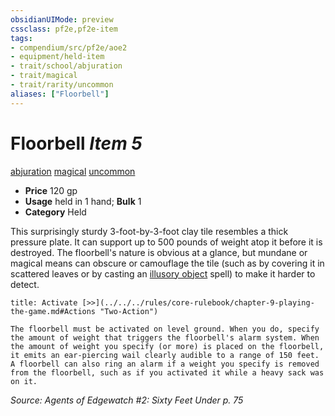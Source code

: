 ```yaml
---
obsidianUIMode: preview
cssclass: pf2e,pf2e-item
tags:
- compendium/src/pf2e/aoe2
- equipment/held-item
- trait/school/abjuration
- trait/magical
- trait/rarity/uncommon
aliases: ["Floorbell"]
---
```

# Floorbell *Item 5*  
[abjuration](abjuration.md)  [magical](magical.md)  [uncommon](uncommon.md)  

- **Price** 120 gp
- **Usage** held in 1 hand; **Bulk** 1
- **Category** Held

This surprisingly sturdy 3-foot-by-3-foot clay tile resembles a thick pressure plate. It can support up to 500 pounds of weight atop it before it is destroyed. The floorbell's nature is obvious at a glance, but mundane or magical means can obscure or camouflage the tile (such as by covering it in scattered leaves or by casting an [illusory object](../../spells/illusory-object.md) spell) to make it harder to detect.

```ad-embed-ability
title: Activate [>>](../../../rules/core-rulebook/chapter-9-playing-the-game.md#Actions "Two-Action")

The floorbell must be activated on level ground. When you do, specify the amount of weight that triggers the floorbell's alarm system. When the amount of weight you specify (or more) is placed on the floorbell, it emits an ear-piercing wail clearly audible to a range of 150 feet. A floorbell can also ring an alarm if a weight you specify is removed from the floorbell, such as if you activated it while a heavy sack was on it.
```

*Source: Agents of Edgewatch #2: Sixty Feet Under p. 75*
